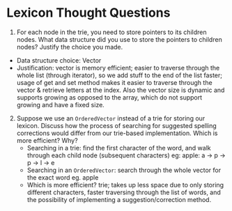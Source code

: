# Lexicon Thought Questions

 1. For each node in the trie, you need to store pointers to its children nodes. What data structure did you use to store the pointers to children nodes? Justify the choice you made.
   * Data structure choice: Vector
   * Justification: vector is memory efficient; easier to traverse through the whole list (through iterator), so we add stuff to the end of the list faster; usage of get and set method makes it easier to traverse through the vector & retrieve letters at the index. Also the vector size is dynamic and supports growing as opposed to the array, which do not support growing and have a fixed size.

2. Suppose we use an `OrderedVector` instead of a trie for storing our lexicon. Discuss how the process of searching for suggested spelling corrections would differ from our trie-based implementation. Which is more efficient? Why?
   * Searching in a trie: find the first character of the word, and walk through each child node (subsequent characters) eg: apple: a -> p -> p -> l -> e
   * Searching in an `OrderedVector`: search through the whole vector for the exact word eg. apple
   * Which is more efficient? trie; takes up less space due to only storing different characters, faster traversing through the list of words, and the possibility of implementing a suggestion/correction method.
